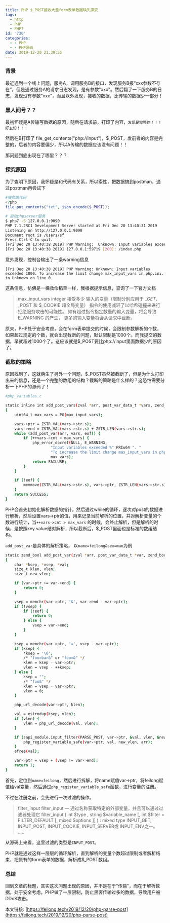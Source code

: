 ```yaml
---
title: PHP $_POST接收大量form表单数据缺失探究
tags:
  - http
  - PHP
  - PHP7
id: '730'
categories:
  - - PHP
  - - PHP源码
date: 2019-12-20 21:39:55
---
```


### 背景

最近遇到一个线上问题，服务A，调用服务B的接口，发现服务B报“xxx参数不存在”，但是通过服务A的请求日志发现，是有参数"xxx"。然后翻了一下服务B的日志，发现没有参数"xxx"，而且以外发现，接收的数据，比传输的数据少一部分！

### 黑人问号？？

最初怀疑是A传输写数据的原因，随后在请求前，打印了内容，`发现是完整的！！！好玄幻！！！`

然后在B打印了 file\_get\_contents("php://input")，$\_POST，发前者的内容是完整的，后者的内容要偏少，所以A传输的数据应该没有问题！！

那问题到底出现在了哪里？？？

### 探究原因

为了查明下原因，我怀疑是和代码有关系，所以索性，把数据搞到postman，通过postman再尝试下

```php
#接收端代码
<?php
file_put_contents("txt", json_encode($_POST));
```

```bash
# 启动phpserver服务
$ php7 -S 127.0.0.1:9090
PHP 7.1.2RC1 Development Server started at Fri Dec 20 13:40:31 2019
Listening on http://127.0.0.1:9090
Document root is /Users/sf
Press Ctrl-C to quit.
[Fri Dec 20 13:40:38 2019] PHP Warning:  Unknown: Input variables exceeded 1000. To increase the limit change max_input_vars in php.ini. in Unknown on line 0
[Fri Dec 20 13:40:38 2019] 127.0.0.1:59719 [200]: /index.php
```

意外发现，控制台输出了一条warning信息

`[Fri Dec 20 13:40:38 2019] PHP Warning: Unknown: Input variables exceeded 1000. To increase the limit change max_input_vars in php.ini. in Unknown on line 0`

这条信息，仿佛是一棵救命稻草一样，我根据提示信息，查询了一下官方文档

> max\_input\_vars integer 接受多少 输入的变量（限制分别应用于 $\_GET、$\_POST 和 $\_COOKIE 超全局变量） 指令的使用减轻了以哈希碰撞来进行拒绝服务攻击的可能性。 如有超过指令指定数量的输入变量，将会导致 E\_WARNING 的产生， 更多的输入变量将会从请求中截断。

原来，PHP处于安全考虑，会在form表单提交的时候，会限制参数解析的个数，如果超过规定的个数，就会出现截断的问题，默认限制是1000个。而我提交的数据，早就超过1000个了。这应该就是$\_POST要比php://input里面数据少的原因了。

### 截取的策略

原因找到了，这就萌生了另外一个问题，$\_POST虽然被截断了，但是为什么打印出来的信息，还是一个完整的数组的结构？截断的策略是什么样的？这恐怕需要分析一下PHP的源码了！

```bash
#php_variables.c

static inline int add_post_vars(zval *arr, post_var_data_t *vars, zend_bool eof)
{
    uint64_t max_vars = PG(max_input_vars);

    vars->ptr = ZSTR_VAL(vars->str.s);
    vars->end = ZSTR_VAL(vars->str.s) + ZSTR_LEN(vars->str.s);
    while (add_post_var(arr, vars, eof)) {
        if (++vars->cnt > max_vars) {
            php_error_docref(NULL, E_WARNING,
                    "Input variables exceeded %" PRIu64 ". "
                    "To increase the limit change max_input_vars in php.ini.",
                    max_vars);
            return FAILURE;
        }
    }

    if (!eof) {
        memmove(ZSTR_VAL(vars->str.s), vars->ptr, ZSTR_LEN(vars->str.s) = vars->end - vars->ptr);
    }
    return SUCCESS;
}
```

PHP会首先初始化解析数据的指针，然后通过while的循环，逐次对post的数据进行解析，然后设置vars->ptr的值，用来记录当前解析的位置，并对解析变量的个数进行统计，当`++vars->cnt > max_vars` 的时候，会终止解析，但是解析的时候，是按照key value结对解析，所以截断后，$\_POST里面也是标准的数组结构。

`add_post_var`是具体的解析策略， 以`name=feilong&sex=man`为例

```bash
static zend_bool add_post_var(zval *arr, post_var_data_t *var, zend_bool eof)
{
    char *ksep, *vsep, *val;
    size_t klen, vlen;
    size_t new_vlen;

    if (var->ptr >= var->end) {
        return 0;
    }

    vsep = memchr(var->ptr, '&', var->end - var->ptr);
    if (!vsep) {
        if (!eof) {
            return 0;
        } else {
            vsep = var->end;
        }
    }

    ksep = memchr(var->ptr, '=', vsep - var->ptr);
    if (ksep) {
        *ksep = '\0';
        /* "foo=bar&" or "foo=&" */
        klen = ksep - var->ptr;
        vlen = vsep - ++ksep;
    } else {
        ksep = "";
        /* "foo&" */
        klen = vsep - var->ptr;
        vlen = 0;
    }

    php_url_decode(var->ptr, klen);

    val = estrndup(ksep, vlen);
    if (vlen) {
        vlen = php_url_decode(val, vlen);
    }

    if (sapi_module.input_filter(PARSE_POST, var->ptr, &val, vlen, &new_vlen)) {
        php_register_variable_safe(var->ptr, val, new_vlen, arr);
    }
    efree(val);

    var->ptr = vsep + (vsep != var->end);
    return 1;
}
```

首先，定位到`name=feilong`，然后进行拆解，将name赋值var->ptr，将feilong赋值给val变量，然后通过`php_register_variable_safe`函数，进行变量的注册。

不过在注册之前，会先进行一次过滤的操作。

> filter\_input filter\_input — 通过名称获取特定的外部变量，并且可以通过过滤器处理它 filter\_input ( int $type , string $variable\_name \[, int $filter = FILTER\_DEFAULT \[, mixed $options \]\] ) : mixed type INPUT\_GET, INPUT\_POST, INPUT\_COOKIE, INPUT\_SERVER或 INPUT\_ENV之一。 .....

从源码上来看，这里过滤的类型是`INPUT_POST`。

PHP就是通过这样一层层的循环解析，直到解析的变量个数超过限制或者解析结束，把原有的form表单的数据，解析成$\_POST数组。

### 总结

回到文章的标题，其实这次问题出现的原因，并不是在于"传输"，而在于解析数据，处于安全考虑，PHP做了一层限制，防止黑客传输过多的数据，导致用户被DDoS攻击。

本文链接: [https://feilong.tech/2019/12/20/php-parse-post](https://feilong.tech/2019/12/20/php-parse-post)